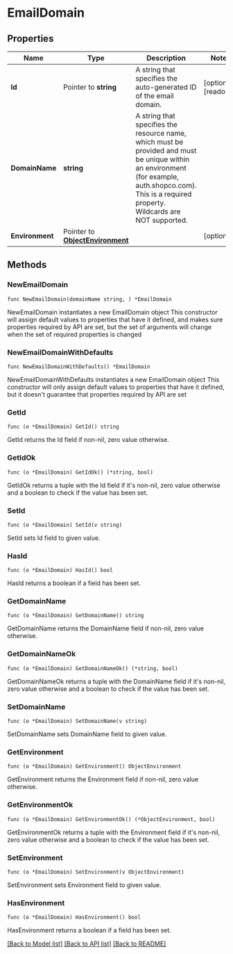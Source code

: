 # EmailDomain

## Properties

Name | Type | Description | Notes
------------ | ------------- | ------------- | -------------
**Id** | Pointer to **string** | A string that specifies the auto-generated ID of the email domain. | [optional] [readonly] 
**DomainName** | **string** | A string that specifies the resource name, which must be provided and must be unique within an environment (for example, auth.shopco.com). This is a required property. Wildcards are NOT supported. | 
**Environment** | Pointer to [**ObjectEnvironment**](ObjectEnvironment.md) |  | [optional] 

## Methods

### NewEmailDomain

`func NewEmailDomain(domainName string, ) *EmailDomain`

NewEmailDomain instantiates a new EmailDomain object
This constructor will assign default values to properties that have it defined,
and makes sure properties required by API are set, but the set of arguments
will change when the set of required properties is changed

### NewEmailDomainWithDefaults

`func NewEmailDomainWithDefaults() *EmailDomain`

NewEmailDomainWithDefaults instantiates a new EmailDomain object
This constructor will only assign default values to properties that have it defined,
but it doesn't guarantee that properties required by API are set

### GetId

`func (o *EmailDomain) GetId() string`

GetId returns the Id field if non-nil, zero value otherwise.

### GetIdOk

`func (o *EmailDomain) GetIdOk() (*string, bool)`

GetIdOk returns a tuple with the Id field if it's non-nil, zero value otherwise
and a boolean to check if the value has been set.

### SetId

`func (o *EmailDomain) SetId(v string)`

SetId sets Id field to given value.

### HasId

`func (o *EmailDomain) HasId() bool`

HasId returns a boolean if a field has been set.

### GetDomainName

`func (o *EmailDomain) GetDomainName() string`

GetDomainName returns the DomainName field if non-nil, zero value otherwise.

### GetDomainNameOk

`func (o *EmailDomain) GetDomainNameOk() (*string, bool)`

GetDomainNameOk returns a tuple with the DomainName field if it's non-nil, zero value otherwise
and a boolean to check if the value has been set.

### SetDomainName

`func (o *EmailDomain) SetDomainName(v string)`

SetDomainName sets DomainName field to given value.


### GetEnvironment

`func (o *EmailDomain) GetEnvironment() ObjectEnvironment`

GetEnvironment returns the Environment field if non-nil, zero value otherwise.

### GetEnvironmentOk

`func (o *EmailDomain) GetEnvironmentOk() (*ObjectEnvironment, bool)`

GetEnvironmentOk returns a tuple with the Environment field if it's non-nil, zero value otherwise
and a boolean to check if the value has been set.

### SetEnvironment

`func (o *EmailDomain) SetEnvironment(v ObjectEnvironment)`

SetEnvironment sets Environment field to given value.

### HasEnvironment

`func (o *EmailDomain) HasEnvironment() bool`

HasEnvironment returns a boolean if a field has been set.


[[Back to Model list]](../README.md#documentation-for-models) [[Back to API list]](../README.md#documentation-for-api-endpoints) [[Back to README]](../README.md)


